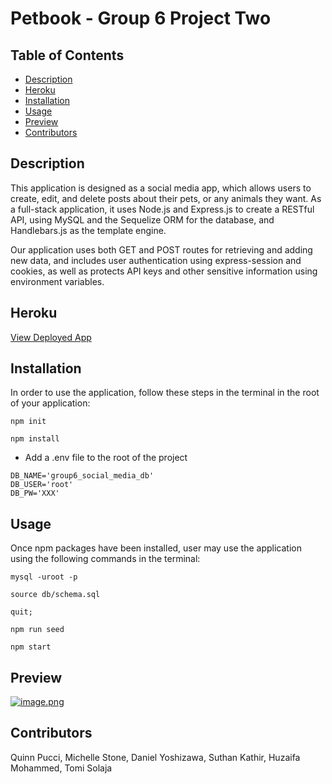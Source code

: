 # Petbook - Group 6 Project Two

## Table of Contents

- [Description](#description)
- [Heroku](#heroku)
- [Installation](#installation)
- [Usage](#usage)
- [Preview](#preview)
- [Contributors](#contributors)

## Description

This application is designed as a social media app, which allows users to create, edit, and delete posts about their pets, or any animals they want. As a full-stack application, it uses Node.js and Express.js to create a RESTful API, using MySQL and the Sequelize ORM for the database, and Handlebars.js as the template engine.

Our application uses both GET and POST routes for retrieving and adding new data, and includes user authentication using express-session and cookies, as well as protects API keys and other sensitive information using environment variables.

## Heroku

[View Deployed App](https://infinite-escarpment-26658.herokuapp.com/)

## Installation

In order to use the application, follow these steps in the terminal in the root of your application:

`npm init`

`npm install`

- Add a .env file to the root of the project

```text
DB_NAME='group6_social_media_db'
DB_USER='root'
DB_PW='XXX'
```

## Usage

Once npm packages have been installed, user may use the application using the following commands in the terminal:

`mysql -uroot -p`

`source db/schema.sql`

`quit;`

`npm run seed`

`npm start`

## Preview

[![image.png](https://i.postimg.cc/Vvq1pKnZ/image.png)](https://postimg.cc/SYxwz7Zc)

## Contributors

Quinn Pucci, Michelle Stone, Daniel Yoshizawa, Suthan Kathir, Huzaifa Mohammed, Tomi Solaja
